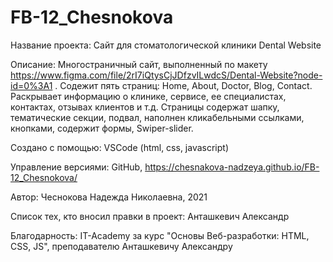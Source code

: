 # FB-12_Chesnokova


Название проекта:
Сайт для стоматологической клиники Dental Website

Описание:
Многостраничный сайт, выполненный по макету https://www.figma.com/file/2rI7iQtysCjJDfzvILwdcS/Dental-Website?node-id=0%3A1 . 
Cодежит пять страниц: Home, About, Doctor, Blog, Contact. Раскрывает информацию о клинике, сервисе, ее специалистах, контактах, отзывах клиентов и т.д.
Страницы содержат шапку, тематические секции, подвал, наполнен кликабельными ссылками, кнопками, содержит формы, Swiper-slider.

Создано с помощью:
VSCode (html, css, javascript)

Управление версиями:
GitHub, https://chesnakova-nadzeya.github.io/FB-12_Chesnokova/

Автор:
Чеснокова Надежда Николаевна, 2021 

Список тех, кто вносил правки в проект:
Анташкевич Александр

Благодарность:
IT-Academy за курс "Основы Веб-разработки: HTML, CSS, JS", преподавателю Анташкевичу Александру
